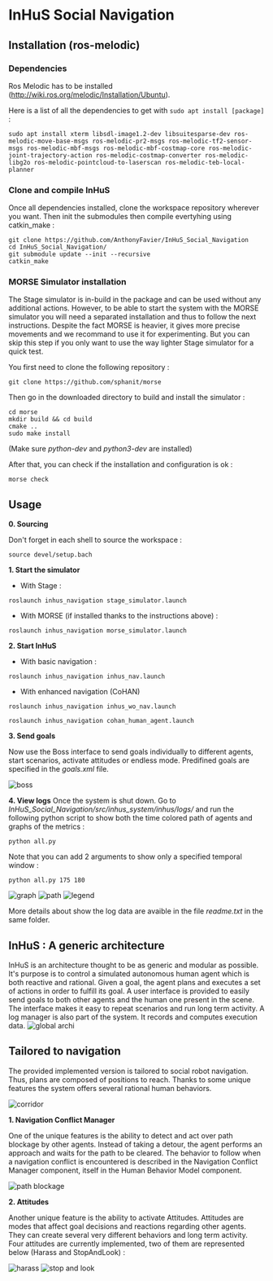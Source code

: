 # InHuS Social Navigation

## Installation (ros-melodic)

### Dependencies

Ros Melodic has to be installed (http://wiki.ros.org/melodic/Installation/Ubuntu).

Here is a list of all the dependencies to get with `sudo apt install [package]` :
```
sudo apt install xterm libsdl-image1.2-dev libsuitesparse-dev ros-melodic-move-base-msgs ros-melodic-pr2-msgs ros-melodic-tf2-sensor-msgs ros-melodic-mbf-msgs ros-melodic-mbf-costmap-core ros-melodic-joint-trajectory-action ros-melodic-costmap-converter ros-melodic-libg2o ros-melodic-pointcloud-to-laserscan ros-melodic-teb-local-planner
```

### Clone and compile InHuS

Once all dependencies installed, clone the workspace repository wherever you want. Then init the submodules then compile evertyhing using catkin_make :
```
git clone https://github.com/AnthonyFavier/InHuS_Social_Navigation
cd InHuS_Social_Navigation/
git submodule update --init --recursive
catkin_make
```

### MORSE Simulator installation

The Stage simulator is in-build in the package and can be used without any additional actions. However, to be able to start the system with the MORSE simulator you will need a separated installation and thus to follow the next instructions. Despite the fact MORSE is heavier, it gives more precise movements and we recommand to use it for experimenting. But you can skip this step if you only want to use the way lighter Stage simulator for a quick test.

You first need to clone the following repository :
```
git clone https://github.com/sphanit/morse
```
Then go in the downloaded directory to build and install the simulator :
```
cd morse
mkdir build && cd build
cmake ..
sudo make install
```
(Make sure *python-dev* and *python3-dev* are installed)

After that, you can check if the installation and configuration is ok :
```
morse check
```

## Usage

**0. Sourcing**

Don't forget in each shell to source the workspace :
```
source devel/setup.bach
```

**1. Start the simulator**
* With Stage :
```
roslaunch inhus_navigation stage_simulator.launch 
```
* With MORSE (if installed thanks to the instructions above) :
```
roslaunch inhus_navigation morse_simulator.launch 
```
**2. Start InHuS**
* With basic navigation : 
```
roslaunch inhus_navigation inhus_nav.launch
```
* With enhanced navigation (CoHAN)
```
roslaunch inhus_navigation inhus_wo_nav.launch
```
```
roslaunch inhus_navigation cohan_human_agent.launch 
```
**3. Send goals**

Now use the Boss interface to send goals individually to different agents, start scenarios, activate attitudes or endless mode. Predifined goals are specified in the *goals.xml* file.

![boss](https://github.com/AnthonyFavier/images/blob/master/boss.png)

**4. View logs**
Once the system is shut down. Go to *InHuS_Social_Navigation/src/inhus_system/inhus/logs/* and run the following python script to show both the time colored path of agents and graphs of the metrics :
```
python all.py
```
Note that you can add 2 arguments to show only a specified temporal window :
```
python all.py 175 180
```
![graph](https://github.com/AnthonyFavier/images/blob/master/graphs_OO_smb_replan.png)
![path](https://github.com/AnthonyFavier/images/blob/master/paths_OO_smb_replan_new.png)
![legend](https://github.com/AnthonyFavier/images/blob/master/legend.png)

More details about show the log data are avaible in the file *readme.txt* in the same folder.

## InHuS : A generic architecture

InHuS is an architecture thought to be as generic and modular as possible. It's purpose is to control a simulated autonomous human agent which is both reactive and rational. Given a goal, the agent plans and executes a set of actions in order to fulfill its goal. A user interface is provided to easily send goals to both other agents and the human one present in the scene. The interface makes it easy to repeat scenarios and run long term activity. A log manager is also part of the system. It records and computes execution data.
![global archi](https://github.com/AnthonyFavier/images/blob/master/global_archi_grand.png)

## Tailored to navigation

The provided implemented version is tailored to social robot navigation. Thus, plans are composed of positions to reach. Thanks to some unique features the system offers several rational human behaviors. 

![corridor](https://github.com/AnthonyFavier/images/blob/master/nav_hateb.gif)

**1. Navigation Conflict Manager**

One of the unique features is the ability to detect and act over path blockage by other agents. Instead of taking a detour, the agent performs an approach and waits for the path to be cleared. The behavior to follow when a navigation conflict is encountered is described in the Navigation Conflict Manager component, itself in the Human Behavior Model component.

![path blockage](https://github.com/AnthonyFavier/images/blob/master/path_blocked.gif)

**2. Attitudes**

Another unique feature is the ability to activate Attitudes. Attitudes are modes that affect goal decisions and reactions regarding other agents. They can create several very different behaviors and long term activity. Four attitudes are currently implemented, two of them are represented below (Harass and StopAndLook) : 

![harass](https://github.com/AnthonyFavier/images/blob/master/attitude_harass.gif)
![stop and look](https://github.com/AnthonyFavier/images/blob/master/attitude_non_coop_stopLook.gif)


